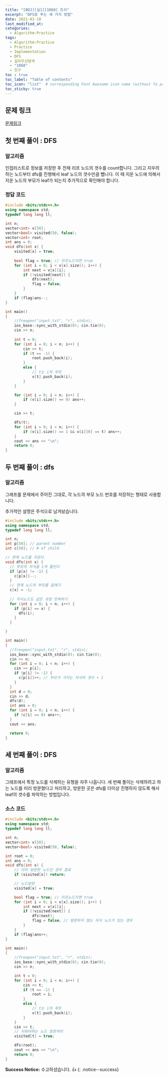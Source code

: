 ```yaml
---
title: "[BOJ][실1][1068] 트리"
excerpt: "DFS로 푸는 세 가지 방법"
date: 2021-01-10
last_modified_at:
categories:
  - Algorithm-Practice
tags:
  - Algorithm-Practice
  - Practice
  - Implementation
  - DFS
  - 깊이우선탐색
  - "1068"
  - 친구
toc : true
toc_label: "Table of contents"
toc_icon: "list"  # corresponding Font Awesome icon name (without fa prefix)
toc_sticky: true
---
```


## 문제 링크

[문제링크](https://www.acmicpc.net/problem/1068)  

## 첫 번째 풀이 : DFS

### 알고리즘

인접리스트로 정보를 저장한 후 전체 리프 노드의 갯수를 count합니다. 그리고 지우려하는 노드부터 dfs를 진행해서 leaf 노드의 갯수만큼 뺍니다. 이 때 지운 노드에 의해서 지운 노드의 부모가 leaf가 되는지 추가적으로 확인해야 합니다.  

### 정답 코드

```cpp
#include <bits/stdc++.h>
using namespace std;
typedef long long ll;

int n;
vector<int> v[50];
vector<bool> visited(50, false);
vector<int> root;
int ans = 0;
void dfs(int x) {
	visited[x] = true;
	
	bool flag = true; // 리프노드이면 true
	for (int i = 0; i < v[x].size(); i++) {
		int next = v[x][i];
		if (!visited[next]) {
			dfs(next);
			flag = false;
		}
	}
	if (flag)ans--;
}

int main()
{
	//freopen("input.txt", "r", stdin);
	ios_base::sync_with_stdio(0); cin.tie(0);
	cin >> n;
	
	int t = 0;
	for (int i = 0; i < n; i++) {
		cin >> t;
		if (t == -1) {
			root.push_back(i);
		}
		else {
			// t는 i의 부모
			v[t].push_back(i);
		}
	}

	for (int i = 0; i < n; i++) {
		if (v[i].size() == 0) ans++;
	}

	cin >> t;

	dfs(t);
	for (int i = 0; i < n; i++) {
		if (v[i].size() == 1 && v[i][0] == t) ans++;
	}
	cout << ans << "\n";
	return 0;
}
```

## 두 번째 풀이 : dfs

### 알고리즘

그래프를 문제에서 주어진 그대로, 각 노드의 부모 노드 번호를 저장하는 형태로 사용합니다.  

추가적인 설명은 주석으로 남겨놨습니다.  

```cpp
#include <bits/stdc++.h>
using namespace std;
typedef long long ll;

int n;
int p[50]; // parent number
int c[50]; // # of child

// 현재 노드를 지운다
void dfs(int x) {
  // 부모의 자식을 1개 줄인다
  if (p[x] != -1) {
    c[p[x]]--;
  }
  // 현재 노드의 부모를 없애기
  c[x] = -1;
  
  // 자식노드도 같은 과정 반복하기
  for (int i = 0; i < n; i++) {
    if (p[i] == x) {
      dfs(i);
    }
  }

}

int main()
{
  //freopen("input.txt", "r", stdin);
  ios_base::sync_with_stdio(0); cin.tie(0);
  cin >> n;
  for (int i = 0; i < n; i++) {
    cin >> p[i];
    if (p[i] != -1) {
      c[p[i]]++; // 부모가 가지는 자식의 갯수 + 1
    }
  }
  int d = 0;
  cin >> d;
  dfs(d);
  int ans = 0;
  for (int i = 0; i < n; i++) {
    if (c[i] == 0) ans++;
  }
  cout << ans;

  return 0;
}
```


## 세 번째 풀이 : DFS

### 알고리즘

그래프에서 특정 노드를 삭제하는 유형을 자주 나옵니다. 세 번째 풀이는 삭제하려고 하는 노드를 미리 방문했다고 처리하고, 방문한 곳은 dfs를 더이상 진행하지 않도록 해서 leaf의 갯수를 파악하는 방법입니다.  

### 소스 코드

```cpp
#include <bits/stdc++.h>
using namespace std;
typedef long long ll;

int n;
vector<int> v[50];
vector<bool> visited(50, false);

int root = 0;
int ans = 0;
void dfs(int x) {
	// 이미 방문한 노드인 경우 종료
	if (visited[x]) return;

	// 노드방문
	visited[x] = true;

	bool flag = true; // 리프노드이면 true
	for (int i = 0; i < v[x].size(); i++) {
		int next = v[x][i];
		if (!visited[next]) {
			dfs(next);
			flag = false; // 방문하지 않는 자식 노드가 있는 경우
		}
	}
	if (flag)ans++;
}

int main()
{
	//freopen("input.txt", "r", stdin);
	ios_base::sync_with_stdio(0); cin.tie(0);
	cin >> n;

	int t = 0;
	for (int i = 0; i < n; i++) {
		cin >> t;
		if (t == -1) {
			root = i;
		}
		else {
			// t는 i의 루트
			v[t].push_back(i);
		}
	}
	cin >> t;
	// 지워야하는 노드 방문처리
	visited[t] = true;

	dfs(root);
	cout << ans << "\n";
	return 0;
}
```

**Success Notice:**
수고하셨습니다. :+1:
{: .notice--success}



